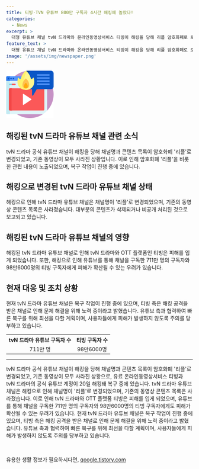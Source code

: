 ```yaml
---
title: 티빙·TVN 유튜브 800만 구독자 4시간 해킹에 놀랐다!
categories:
  - News
excerpt: >
  대형 유튜브 채널 tvN 드라마와 온라인동영상서비스 티빙이 해킹을 당해 리플 암호화폐로 로고가 교체되고 기존 콘텐츠는 사라졌다. 20일 발생한 해킹으로 채널명까지 리플로 변경되었으며, 복구 중인 상황이다. 이로 인해 구독자 711만 명을 보유한 tvN 드라마와 98만6000명을 보유한 티빙의 구독자들이 피해를 입지 않도록 주의가 요망된다.
feature_text: >
  대형 유튜브 채널 tvN 드라마와 온라인동영상서비스 티빙이 해킹을 당해 리플 암호화폐로 로고가 교체되고 기존 콘텐츠는 사라졌다. 20일 발생한 해킹으로 채널명까지 리플로 변경되었으며, 복구 중인 상황이다. 이로 인해 구독자 711만 명을 보유한 tvN 드라마와 98만6000명을 보유한 티빙의 구독자들이 피해를 입지 않도록 주의가 요망된다.
image: '/assets/img/newspaper.png'
---
```


<p><img src="/assets/img/news.png" alt="rentncar 속보" /></p>

<h2 data-ke-size="size26">해킹된 tvN 드라마 유튜브 채널 관련 소식</h2>

<p data-ke-size="size16">tvN 드라마 공식 유튜브 채널이 해킹을 당해 채널명과 콘텐츠 목록이 암호화폐 '리플'로 변경되었고, 기존 동영상이 모두 사라진 상황입니다. 이로 인해 암호화폐 '리플'을 비롯한 관련 내용이 노출되었으며, 복구 작업이 진행 중에 있습니다.</p>

<h2 data-ke-size="size25">해킹으로 변경된 tvN 드라마 유튜브 채널 상태</h2>

<p data-ke-size="size16">해킹으로 인해 tvN 드라마 유튜브 채널은 채널명이 '리플'로 변경되었으며, 기존의 동영상 콘텐츠 목록은 사라졌습니다. 대부분의 콘텐츠가 삭제되거나 비공개 처리된 것으로 보고되고 있습니다.</p>

<h2 data-ke-size="size25">해킹된 tvN 드라마 유튜브 채널의 영향</h2>

<p data-ke-size="size16">해킹된 tvN 드라마 유튜브 채널로 인해 tvN 드라마와 OTT 플랫폼인 티빙은 피해를 입게 되었습니다. 또한, 해킹으로 인해 유튜브를 통해 채널을 구독한 711만 명의 구독자와 98만6000명의 티빙 구독자에게 피해가 확산될 수 있는 우려가 있습니다.</p>

<h2 data-ke-size="size25">현재 대응 및 조치 상황</h2>

<p data-ke-size="size16">현재 tvN 드라마 유튜브 채널은 복구 작업이 진행 중에 있으며, 티빙 측은 해킹 공격을 받은 채널로 인해 문제 해결을 위해 노력 중이라고 밝혔습니다. 유튜브 측과 협력하여 빠른 복구를 위해 최선을 다할 계획이며, 사용자들에게 피해가 발생하지 않도록 주의를 당부하고 있습니다.</p>

<table>
  <tr>
    <th style="text-align: center; height: 17px;"><b>tvN 드라마 유튜브 구독자 수</b></th>
    <th style="text-align: center; height: 17px;"><b>티빙 구독자 수</b></th>
  </tr>
  <tr>
    <td style="text-align: center; height: 17px;">711만 명</td>
    <td style="text-align: center; height: 17px;">98만6000명</td>
  </tr>
</table>

<hr>

<p data-ke-size="size16">tvN 드라마 공식 유튜브 채널이 해킹을 당해 채널명과 콘텐츠 목록이 암호화폐 '리플'로 변경되었고, 기존 동영상이 모두 사라진 상황으로, 유료 온라인동영상서비스 티빙과 tvN 드라마의 공식 유튜브 계정이 20일 해킹돼 복구 중에 있습니다. tvN 드라마 유튜브 채널은 해킹으로 인해 채널명이 '리플'로 변경되었으며, 기존의 동영상 콘텐츠 목록은 사라졌습니다. 이로 인해 tvN 드라마와 OTT 플랫폼 티빙은 피해를 입게 되었으며, 유튜브를 통해 채널을 구독한 711만 명의 구독자와 98만6000명의 티빙 구독자에게도 피해가 확산될 수 있는 우려가 있습니다. 현재 tvN 드라마 유튜브 채널은 복구 작업이 진행 중에 있으며, 티빙 측은 해킹 공격을 받은 채널로 인해 문제 해결을 위해 노력 중이라고 밝혔습니다. 유튜브 측과 협력하여 빠른 복구를 위해 최선을 다할 계획이며, 사용자들에게 피해가 발생하지 않도록 주의를 당부하고 있습니다.</p>

<p data-ke-size="size16">&nbsp;</p>
유용한 생활 정보가 필요하시다면, <a href="https://qoogle.tistory.com" rel="dofollow">qoogle.tistory.com</a>


